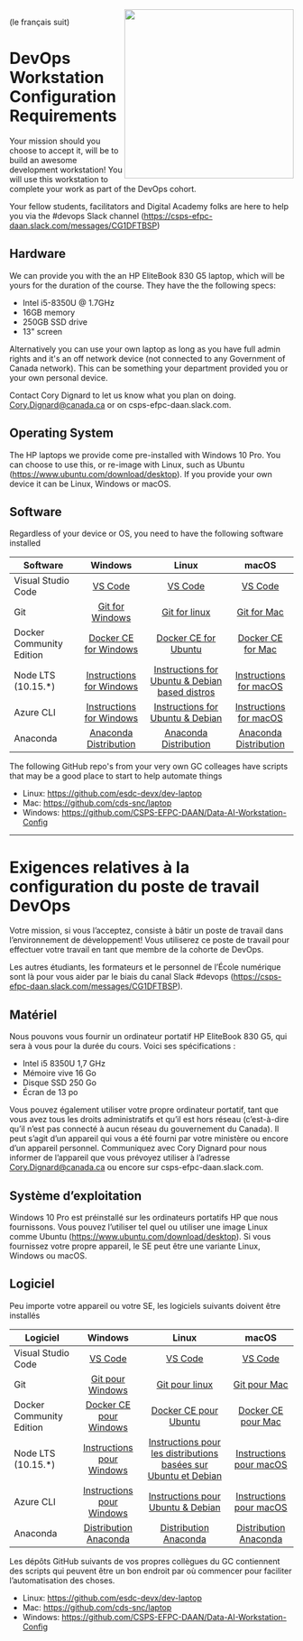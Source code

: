 <img align="right" width="300" src="https://upload.wikimedia.org/wikipedia/commons/8/8f/Ken_Thompson_%28sitting%29_and_Dennis_Ritchie_at_PDP-11_%282876612463%29.jpg">

(le français suit)

# DevOps Workstation Configuration Requirements
Your mission should you choose to accept it, will be to build an awesome development workstation! You will use this workstation to complete your work as part of the DevOps cohort.

Your fellow students, facilitators and Digital Academy folks are here to help you via the #devops Slack channel (https://csps-efpc-daan.slack.com/messages/CG1DFTBSP)

## Hardware
We can provide you with the an HP EliteBook 830 G5 laptop, which will be yours for the duration of the course. They have the  the following specs:
- Intel i5-8350U @ 1.7GHz
- 16GB memory
- 250GB SSD drive
- 13" screen

Alternatively you can use your own laptop as long as you have full admin rights and it's an off network device (not connected to any Government of Canada network). This can be something your department provided you or your own personal device.

Contact Cory Dignard to let us know what you plan on doing. Cory.Dignard@canada.ca or on csps-efpc-daan.slack.com.

## Operating System
The HP laptops we provide come pre-installed with Windows 10 Pro. You can choose to use this, or re-image with Linux, such as Ubuntu (https://www.ubuntu.com/download/desktop). If you provide your own device it can be Linux, Windows or macOS.

## Software
Regardless of your device or OS, you need to have the following software installed

| Software | Windows | Linux | macOS |
| ------ | :------: | :------: | :------: |
| Visual Studio Code | [VS Code](https://code.visualstudio.com/) | [VS Code](https://code.visualstudio.com/) | [VS Code](https://code.visualstudio.com/)|
| Git | [Git for Windows](https://git-scm.com/download/win) | [Git for linux](https://git-scm.com/download/linux) | [Git for Mac](https://git-scm.com/download/mac) |
| Docker Community Edition| [Docker CE for Windows](https://docs.docker.com/docker-for-windows/install/) | [Docker CE for Ubuntu](https://docs.docker.com/install/linux/docker-ce/debian/) | [Docker CE for Mac](https://docs.docker.com/docker-for-mac/install/) |
| Node LTS (10.15.*)| [Instructions for Windows](https://nodejs.org/en/download/package-manager/#windows) | [Instructions for Ubuntu & Debian based distros](https://github.com/nodesource/distributions/blob/master/README.md#debinstall) | [Instructions for macOS](https://nodejs.org/en/download/package-manager/#macos) |
| Azure CLI | [Instructions for Windows](https://docs.microsoft.com/en-us/cli/azure/install-azure-cli-windows?view=azure-cli-latest) | [Instructions for Ubuntu & Debian](https://docs.microsoft.com/en-us/cli/azure/install-azure-cli-apt?view=azure-cli-latest) | [Instructions for macOS](https://docs.microsoft.com/en-us/cli/azure/install-azure-cli-macos?view=azure-cli-latest) |
| Anaconda | [Anaconda Distribution](https://www.anaconda.com/distribution/) | [Anaconda Distribution](https://www.anaconda.com/distribution/) | [Anaconda Distribution](https://www.anaconda.com/distribution/) |


The following GitHub repo's from your very own GC colleages have scripts that may be a good place to start to help automate things
- Linux: https://github.com/esdc-devx/dev-laptop
- Mac: https://github.com/cds-snc/laptop
- Windows: https://github.com/CSPS-EFPC-DAAN/Data-AI-Workstation-Config
--------------------------------------------------

# Exigences relatives à la configuration du poste de travail DevOps
Votre mission, si vous l’acceptez, consiste à bâtir un poste de travail dans l’environnement de développement! Vous utiliserez ce poste de travail pour effectuer votre travail en tant que membre de la cohorte de DevOps.

Les autres étudiants, les formateurs et le personnel de l’École numérique sont là pour vous aider par le biais du canal Slack #devops (https://csps-efpc-daan.slack.com/messages/CG1DFTBSP).


## Matériel
Nous pouvons vous fournir un ordinateur portatif HP EliteBook 830 G5, qui sera à vous pour la durée du cours. Voici ses spécifications :
*	Intel i5 8350U 1,7 GHz
* Mémoire vive 16 Go
*	Disque SSD 250 Go
*	Écran de 13 po

Vous pouvez également utiliser votre propre ordinateur portatif, tant que vous avez tous les droits administratifs et qu’il est hors réseau (c’est-à-dire qu’il n’est pas connecté à aucun réseau du gouvernement du Canada). Il peut s’agit d’un appareil qui vous a été fourni par votre ministère ou encore d’un appareil personnel.
Communiquez avec Cory Dignard pour nous informer de l’appareil que vous prévoyez utiliser à l’adresse [Cory.Dignard@canada.ca](mailto:cory.dignard@canada.ca) ou encore sur csps-efpc-daan.slack.com.


## Système d’exploitation
Windows 10 Pro est préinstallé sur les ordinateurs portatifs HP que nous fournissons. Vous pouvez l’utiliser tel quel ou utiliser une image Linux comme Ubuntu (https://www.ubuntu.com/download/desktop). Si vous fournissez votre propre appareil, le SE peut être une variante Linux, Windows ou macOS.

## Logiciel
Peu importe votre appareil ou votre SE, les logiciels suivants doivent être installés

| Logiciel | Windows | Linux | macOS |
| ------ | :------: | :------: | :------: |
| Visual Studio Code | [VS Code](https://code.visualstudio.com/) | [VS Code](https://code.visualstudio.com/) | [VS Code](https://code.visualstudio.com/)|
| Git | [Git pour Windows](https://git-scm.com/download/win) | [Git pour linux](https://git-scm.com/download/linux) | [Git pour Mac](https://git-scm.com/download/mac) |
| Docker Community Edition| [Docker CE pour Windows](https://docs.docker.com/docker-for-windows/install/) | [Docker CE pour Ubuntu](https://docs.docker.com/install/linux/docker-ce/debian/) | [Docker CE pour Mac](https://docs.docker.com/docker-for-mac/install/) |
| Node LTS (10.15.*)| [Instructions pour Windows](https://nodejs.org/en/download/package-manager/#windows) | [Instructions pour les distributions basées sur Ubuntu et Debian](https://github.com/nodesource/distributions/blob/master/README.md#debinstall) | [Instructions pour macOS](https://nodejs.org/en/download/package-manager/#macos) |
| Azure CLI | [Instructions pour Windows](https://docs.microsoft.com/en-us/cli/azure/install-azure-cli-windows?view=azure-cli-latest) | [Instructions pour Ubuntu & Debian](https://docs.microsoft.com/en-us/cli/azure/install-azure-cli-apt?view=azure-cli-latest) | [Instructions pour macOS](https://docs.microsoft.com/en-us/cli/azure/install-azure-cli-macos?view=azure-cli-latest) |
| Anaconda | [Distribution Anaconda](https://www.anaconda.com/distribution/) | [Distribution Anaconda ](https://www.anaconda.com/distribution/) | [Distribution Anaconda](https://www.anaconda.com/distribution/) |


Les dépôts GitHub suivants de vos propres collègues du GC contiennent des scripts qui peuvent être un bon endroit par où commencer pour faciliter l’automatisation des choses. 

- Linux: https://github.com/esdc-devx/dev-laptop
- Mac: https://github.com/cds-snc/laptop
- Windows: https://github.com/CSPS-EFPC-DAAN/Data-AI-Workstation-Config


